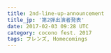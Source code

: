 ```yaml
---
title: 2nd-line-up-announcement
title_jp: '第2弾出演者発表'
date: 2017-02-03 09:28 UTC
category: cocono fest. 2017
tags: フレンズ, Homecomings
---
```

